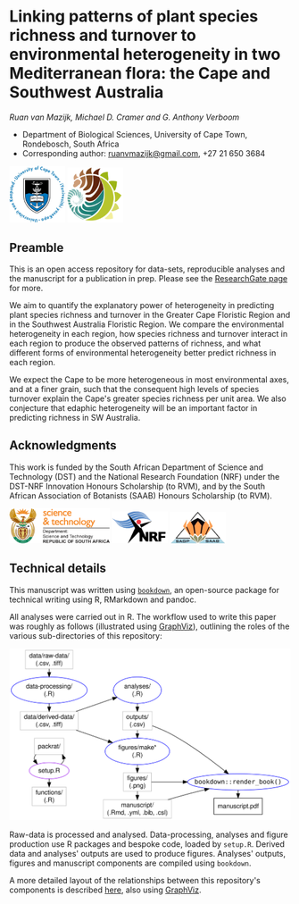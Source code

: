 # Linking patterns of plant species richness and turnover to environmental heterogeneity in two Mediterranean flora: the Cape and Southwest Australia

*Ruan van Mazijk, Michael D. Cramer and G. Anthony Verboom*

- Department of Biological Sciences, University of Cape Town, Rondebosch, South Africa
- Corresponding author: ruanvmazijk@gmail.com, +27 21 650 3684

<p>
  <img src="logos/UCT-logo.png" width=100/>
  <img src="logos/BIO-logo.png" width=100/>
</p>

## Preamble

This is an open access repository for data-sets, reproducible analyses and the manuscript for a publication in prep. Please see the [ResearchGate page](https://www.researchgate.net/project/Plant-species-richness-turnover-environmental-heterogeneity-in-the-Cape-and-SW-Australia) for more.

We aim to quantify the explanatory power of heterogeneity in predicting plant species richness and turnover in the Greater Cape Floristic Region and in the Southwest Australia Floristic Region. We compare the environmental heterogeneity in each region, how species richness and turnover interact in each region to produce the observed patterns of richness, and what different forms of environmental heterogeneity better predict richness in each region.

We expect the Cape to be more heterogeneous in most environmental axes, and at a finer grain, such that the consequent high levels of species turnover explain the Cape's greater species richness per unit area. We also conjecture that edaphic heterogeneity will be an important factor in predicting richness in SW Australia.

## Acknowledgments

This work is funded by the South African Department of Science and Technology (DST) and the National Research Foundation (NRF) under the DST-NRF Innovation Honours Scholarship (to RVM), and by the South African Association of Botanists (SAAB) Honours Scholarship (to RVM).

<p>
  <img src="logos/DST-logo.png" width=180/>
  <img src="logos/NRF-logo.png" width=100/>
  <img src="logos/SAAB-logo.png" width=100/>
</p>

## Technical details

This manuscript was written using [`bookdown`](https://bookdown.org/), an open-source package for technical writing using R, RMarkdown and pandoc.

All analyses were carried out in R. The workflow used to write this paper was roughly as follows (illustrated using [GraphViz](https://www.graphviz.org/)), outlining the roles of the various sub-directories of this repository:

![](docs/repo-structure.svg)

Raw-data is processed and analysed. Data-processing, analyses and figure production use R packages and bespoke code, loaded by `setup.R`. Derived data and analyses' outputs are used to produce figures. Analyses' outputs, figures and manuscript components are compiled using `bookdown`.

A more detailed layout of the relationships between this repository's components is described [here](https://rvanmazijk.github.io/Cape-vs-SWA/docs/repo-structure-detailed.svg), also using [GraphViz](https://www.graphviz.org/).

<!--In order to reproduce the analyses and manuscript, simply run the command `make` in the command line (e.g. Bash) in this directory. The `Makefile` then ...-->
